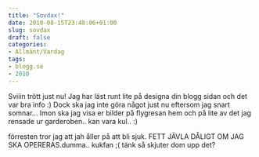```yaml
---
title: "Sovdax!"
date: 2010-08-15T23:48:06+01:00
slug: sovdax
draft: false
categories:
- Allmänt/Vardag
tags:
- blogg.se
- 2010
---
```

Sviiin trött just nu! Jag har läst runt lite på designa din blogg sidan och det var bra info :) Dock ska jag inte göra något just nu eftersom jag snart somnar... Imon ska jag visa er bilder på flygresan hem och på lite av det jag rensade ur garderoben.. kan vara kul.. :)  
  
  
förresten tror jag att jah åller på att bli sjuk. FETT JÄVLA DÅLIGT OM JAG SKA OPERERAS.dumma.. kukfan ;( tänk så skjuter dom upp det?
